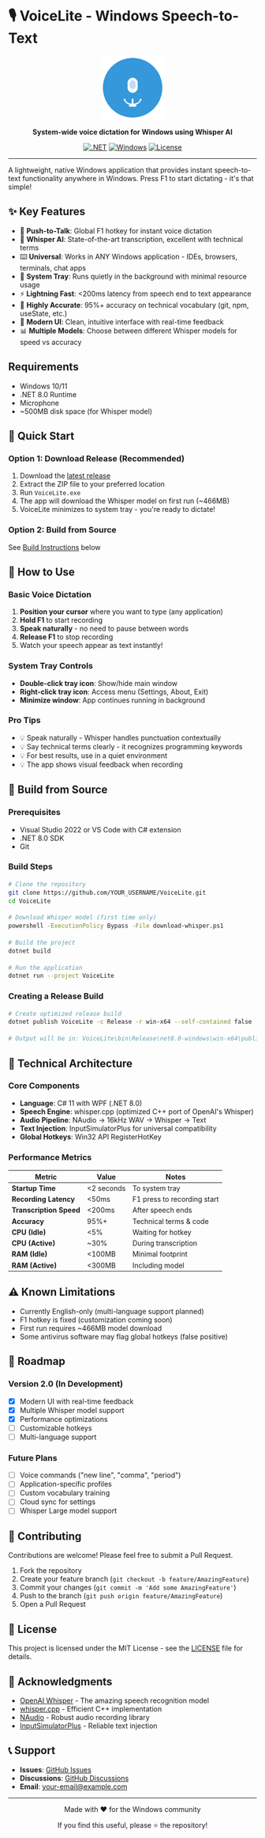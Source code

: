 # 🎙️ VoiceLite - Windows Speech-to-Text

<div align="center">
  <img src="VoiceLite/icon_256.png" alt="VoiceLite Logo" width="128" height="128">

  **System-wide voice dictation for Windows using Whisper AI**

  [![.NET](https://img.shields.io/badge/.NET-8.0-512BD4)](https://dotnet.microsoft.com/)
  [![Windows](https://img.shields.io/badge/Platform-Windows%2010%2F11-0078D6)](https://www.microsoft.com/windows)
  [![License](https://img.shields.io/badge/License-MIT-green.svg)](LICENSE)
</div>

---

A lightweight, native Windows application that provides instant speech-to-text functionality anywhere in Windows. Press F1 to start dictating - it's that simple!

## ✨ Key Features

- 🎤 **Push-to-Talk**: Global F1 hotkey for instant voice dictation
- 🧠 **Whisper AI**: State-of-the-art transcription, excellent with technical terms
- ⌨️ **Universal**: Works in ANY Windows application - IDEs, browsers, terminals, chat apps
- 🔧 **System Tray**: Runs quietly in the background with minimal resource usage
- ⚡ **Lightning Fast**: <200ms latency from speech end to text appearance
- 🎯 **Highly Accurate**: 95%+ accuracy on technical vocabulary (git, npm, useState, etc.)
- 🎨 **Modern UI**: Clean, intuitive interface with real-time feedback
- 📊 **Multiple Models**: Choose between different Whisper models for speed vs accuracy

## Requirements

- Windows 10/11
- .NET 8.0 Runtime
- Microphone
- ~500MB disk space (for Whisper model)

## 🚀 Quick Start

### Option 1: Download Release (Recommended)
1. Download the [latest release](../../releases)
2. Extract the ZIP file to your preferred location
3. Run `VoiceLite.exe`
4. The app will download the Whisper model on first run (~466MB)
5. VoiceLite minimizes to system tray - you're ready to dictate!

### Option 2: Build from Source
See [Build Instructions](#build-from-source) below

## 📖 How to Use

### Basic Voice Dictation
1. **Position your cursor** where you want to type (any application)
2. **Hold F1** to start recording
3. **Speak naturally** - no need to pause between words
4. **Release F1** to stop recording
5. Watch your speech appear as text instantly!

### System Tray Controls
- **Double-click tray icon**: Show/hide main window
- **Right-click tray icon**: Access menu (Settings, About, Exit)
- **Minimize window**: App continues running in background

### Pro Tips
- 💡 Speak naturally - Whisper handles punctuation contextually
- 💡 Say technical terms clearly - it recognizes programming keywords
- 💡 For best results, use in a quiet environment
- 💡 The app shows visual feedback when recording

## 🔨 Build from Source

### Prerequisites
- Visual Studio 2022 or VS Code with C# extension
- .NET 8.0 SDK
- Git

### Build Steps
```bash
# Clone the repository
git clone https://github.com/YOUR_USERNAME/VoiceLite.git
cd VoiceLite

# Download Whisper model (first time only)
powershell -ExecutionPolicy Bypass -File download-whisper.ps1

# Build the project
dotnet build

# Run the application
dotnet run --project VoiceLite
```

### Creating a Release Build
```bash
# Create optimized release build
dotnet publish VoiceLite -c Release -r win-x64 --self-contained false

# Output will be in: VoiceLite\bin\Release\net8.0-windows\win-x64\publish\
```

## 🔧 Technical Architecture

### Core Components
- **Language**: C# 11 with WPF (.NET 8.0)
- **Speech Engine**: whisper.cpp (optimized C++ port of OpenAI's Whisper)
- **Audio Pipeline**: NAudio → 16kHz WAV → Whisper → Text
- **Text Injection**: InputSimulatorPlus for universal compatibility
- **Global Hotkeys**: Win32 API RegisterHotKey

### Performance Metrics
| Metric | Value | Notes |
|--------|-------|-------|
| **Startup Time** | <2 seconds | To system tray |
| **Recording Latency** | <50ms | F1 press to recording start |
| **Transcription Speed** | <200ms | After speech ends |
| **Accuracy** | 95%+ | Technical terms & code |
| **CPU (Idle)** | <5% | Waiting for hotkey |
| **CPU (Active)** | ~30% | During transcription |
| **RAM (Idle)** | <100MB | Minimal footprint |
| **RAM (Active)** | <300MB | Including model |

## ⚠️ Known Limitations

- Currently English-only (multi-language support planned)
- F1 hotkey is fixed (customization coming soon)
- First run requires ~466MB model download
- Some antivirus software may flag global hotkeys (false positive)

## 🚧 Roadmap

### Version 2.0 (In Development)
- [x] Modern UI with real-time feedback
- [x] Multiple Whisper model support
- [x] Performance optimizations
- [ ] Customizable hotkeys
- [ ] Multi-language support

### Future Plans
- [ ] Voice commands ("new line", "comma", "period")
- [ ] Application-specific profiles
- [ ] Custom vocabulary training
- [ ] Cloud sync for settings
- [ ] Whisper Large model support

## 🤝 Contributing

Contributions are welcome! Please feel free to submit a Pull Request.

1. Fork the repository
2. Create your feature branch (`git checkout -b feature/AmazingFeature`)
3. Commit your changes (`git commit -m 'Add some AmazingFeature'`)
4. Push to the branch (`git push origin feature/AmazingFeature`)
5. Open a Pull Request

## 📄 License

This project is licensed under the MIT License - see the [LICENSE](LICENSE) file for details.

## 🙏 Acknowledgments

- [OpenAI Whisper](https://github.com/openai/whisper) - The amazing speech recognition model
- [whisper.cpp](https://github.com/ggerganov/whisper.cpp) - Efficient C++ implementation
- [NAudio](https://github.com/naudio/NAudio) - Robust audio recording library
- [InputSimulatorPlus](https://github.com/GregsStack/InputSimulatorPlus) - Reliable text injection

## 📞 Support

- **Issues**: [GitHub Issues](../../issues)
- **Discussions**: [GitHub Discussions](../../discussions)
- **Email**: your-email@example.com

---

<div align="center">
  Made with ❤️ for the Windows community

  If you find this useful, please ⭐ the repository!
</div>